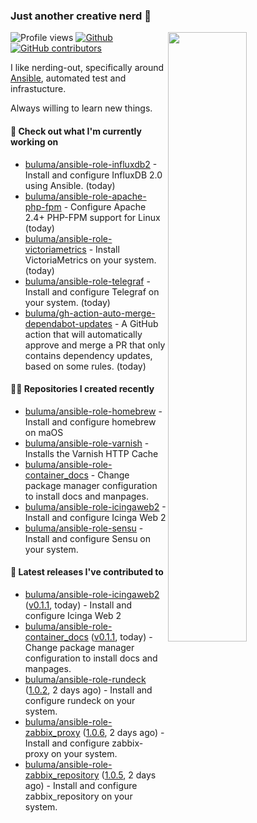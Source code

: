 ### Just another creative nerd 👋


![Profile views](https://gpvc.arturio.dev/buluma) <a href="https://gitstats.me/buluma">
  <img align="right" src="https://github-readme-stats.vercel.app/api?username=buluma&theme=gotham&show_icons=true" width="50%"/>
</a>
[![Github](https://img.shields.io/badge/-buluma-black?style=flat&labelColor=black&logo=github&logoColor=white&include_all_commits=true&count_private=true)](https://gitstats.me/buluma)
[![GitHub contributors](https://img.shields.io/github/contributors/buluma/badges.svg)](https://GitHub.com/buluma/badges/graphs/contributors/)

I like nerding-out, specifically around [Ansible](https://github.com/ansible/ansible), automated test and infrastucture.

Always willing to learn new things.

#### 👷 Check out what I'm currently working on

- [buluma/ansible-role-influxdb2](https://github.com/buluma/ansible-role-influxdb2) - Install and configure InfluxDB 2.0 using Ansible. (today)
- [buluma/ansible-role-apache-php-fpm](https://github.com/buluma/ansible-role-apache-php-fpm) - Configure Apache 2.4&#43; PHP-FPM support for Linux (today)
- [buluma/ansible-role-victoriametrics](https://github.com/buluma/ansible-role-victoriametrics) - Install VictoriaMetrics on your system. (today)
- [buluma/ansible-role-telegraf](https://github.com/buluma/ansible-role-telegraf) - Install and configure Telegraf on your system. (today)
- [buluma/gh-action-auto-merge-dependabot-updates](https://github.com/buluma/gh-action-auto-merge-dependabot-updates) - A GitHub action that will automatically approve and merge a PR that only contains dependency updates, based on some rules. (today)

#### 👨‍💻 Repositories I created recently

- [buluma/ansible-role-homebrew](https://github.com/buluma/ansible-role-homebrew) - Install and configure homebrew on maOS
- [buluma/ansible-role-varnish](https://github.com/buluma/ansible-role-varnish) - Installs the Varnish HTTP Cache
- [buluma/ansible-role-container_docs](https://github.com/buluma/ansible-role-container_docs) - Change package manager configuration to install docs and manpages.
- [buluma/ansible-role-icingaweb2](https://github.com/buluma/ansible-role-icingaweb2) - Install and configure Icinga Web 2
- [buluma/ansible-role-sensu](https://github.com/buluma/ansible-role-sensu) - Install and configure Sensu on your system.

#### 🚀 Latest releases I've contributed to

- [buluma/ansible-role-icingaweb2](https://github.com/buluma/ansible-role-icingaweb2) ([v0.1.1](https://github.com/buluma/ansible-role-icingaweb2/releases/tag/v0.1.1), today) - Install and configure Icinga Web 2
- [buluma/ansible-role-container_docs](https://github.com/buluma/ansible-role-container_docs) ([v0.1.1](https://github.com/buluma/ansible-role-container_docs/releases/tag/v0.1.1), today) - Change package manager configuration to install docs and manpages.
- [buluma/ansible-role-rundeck](https://github.com/buluma/ansible-role-rundeck) ([1.0.2](https://github.com/buluma/ansible-role-rundeck/releases/tag/1.0.2), 2 days ago) - Install and configure rundeck on your system.
- [buluma/ansible-role-zabbix_proxy](https://github.com/buluma/ansible-role-zabbix_proxy) ([1.0.6](https://github.com/buluma/ansible-role-zabbix_proxy/releases/tag/1.0.6), 2 days ago) - Install and configure zabbix-proxy on your system.
- [buluma/ansible-role-zabbix_repository](https://github.com/buluma/ansible-role-zabbix_repository) ([1.0.5](https://github.com/buluma/ansible-role-zabbix_repository/releases/tag/1.0.5), 2 days ago) - Install and configure zabbix_repository on your system.


